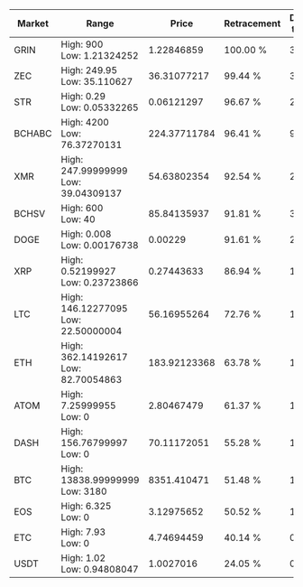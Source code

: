 | Market | Range | Price| Retracement | Doubles to 50% |
| --- | --- | --- | --- | --- |
| GRIN | High: 900<br />Low: 1.21324252 | 1.22846859 | 100.00 % | 366.80 |
| ZEC | High: 249.95<br />Low: 35.110627 | 36.31077217 | 99.44 % | 3.93 |
| STR | High: 0.29<br />Low: 0.05332265 | 0.06121297 | 96.67 % | 2.80 |
| BCHABC | High: 4200<br />Low: 76.37270131 | 224.37711784 | 96.41 % | 9.53 |
| XMR | High: 247.99999999<br />Low: 39.04309137 | 54.63802354 | 92.54 % | 2.63 |
| BCHSV | High: 600<br />Low: 40 | 85.84135937 | 91.81 % | 3.73 |
| DOGE | High: 0.008<br />Low: 0.00176738 | 0.00229 | 91.61 % | 2.13 |
| XRP | High: 0.52199927<br />Low: 0.23723866 | 0.27443633 | 86.94 % | 1.38 |
| LTC | High: 146.12277095<br />Low: 22.50000004 | 56.16955264 | 72.76 % | 1.50 |
| ETH | High: 362.14192617<br />Low: 82.70054863 | 183.92123368 | 63.78 % | 1.21 |
| ATOM | High: 7.25999955<br />Low: 0 | 2.80467479 | 61.37 % | 1.29 |
| DASH | High: 156.76799997<br />Low: 0 | 70.11172051 | 55.28 % | 1.12 |
| BTC | High: 13838.99999999<br />Low: 3180 | 8351.410471 | 51.48 % | 1.02 |
| EOS | High: 6.325<br />Low: 0 | 3.12975652 | 50.52 % | 1.01 |
| ETC | High: 7.93<br />Low: 0 | 4.74694459 | 40.14 % | 0.00 |
| USDT | High: 1.02<br />Low: 0.94808047 | 1.0027016 | 24.05 % | 0.00 |

